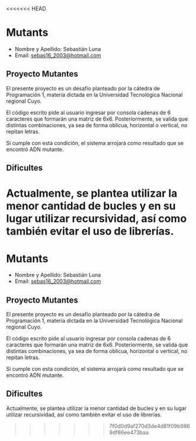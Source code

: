 <<<<<<< HEAD
# Mutants
* Nombre y Apellido: Sebastián Luna
* Email: sebas16_2003@hotmail.com

## Proyecto Mutantes

El presente proyecto es un desafío planteado por la cátedra de Programación 1, materia dictada en la Universidad Tecnológica Nacional regional Cuyo.

El código escrito pide al usuario ingresar por consola cadenas de 6 caracteres que formarán una matriz de 6x6. Posteriormente, se valida que distintas combinaciones, ya sea de forma oblicua, horizontal o vertical, no repitan letras.

Si cumple con esta condición, el sistema arrojará como resultado que se encontró ADN mutante.

## Dificultes

Actualmente, se plantea utilizar la menor cantidad de bucles y en su lugar utilizar recursividad, así como también evitar el uso de librerías.
=======
# Mutants
* Nombre y Apellido: Sebastián Luna
* Email: sebas16_2003@hotmail.com

## Proyecto Mutantes

El presente proyecto es un desafío planteado por la cátedra de Programación 1, materia dictada en la Universidad Tecnológica Nacional regional Cuyo.

El código escrito pide al usuario ingresar por consola cadenas de 6 caracteres que formarán una matriz de 6x6. Posteriormente, se valida que distintas combinaciones, ya sea de forma oblicua, horizontal o vertical, no repitan letras.

Si cumple con esta condición, el sistema arrojará como resultado que se encontró ADN mutante.

## Dificultes

Actualmente, se plantea utilizar la menor cantidad de bucles y en su lugar utilizar recursividad, así como también evitar el uso de librerías.
>>>>>>> 7f0d0d9af270d3de4d81f09b9869df86ee473baa
